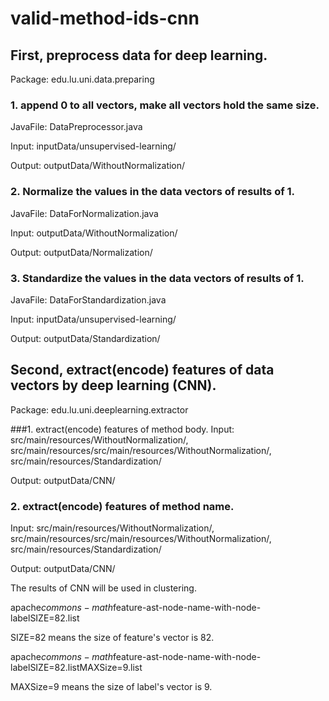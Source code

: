 # valid-method-ids-cnn

## First, preprocess data for deep learning.
Package: edu.lu.uni.data.preparing

### 1. append 0 to all vectors, make all vectors hold the same size.
JavaFile: DataPreprocessor.java

Input: inputData/unsupervised-learning/

Output: outputData/WithoutNormalization/


### 2. Normalize the values in the data vectors of results of 1.
JavaFile: DataForNormalization.java

Input: outputData/WithoutNormalization/

Output: outputData/Normalization/


### 3. Standardize the values in the data vectors of results of 1.
JavaFile: DataForStandardization.java

Input: inputData/unsupervised-learning/

Output: outputData/Standardization/


## Second, extract(encode) features of data vectors by deep learning (CNN).
Package: edu.lu.uni.deeplearning.extractor

###1. extract(encode) features of method body.
Input: src/main/resources/WithoutNormalization/, src/main/resources/src/main/resources/WithoutNormalization/, src/main/resources/Standardization/

Output: outputData/CNN/

### 2. extract(encode) features of method name.
Input: src/main/resources/WithoutNormalization/, src/main/resources/src/main/resources/WithoutNormalization/, src/main/resources/Standardization/

Output: outputData/CNN/

The results of CNN will be used in clustering.

apache$commons-math$feature-ast-node-name-with-node-labelSIZE=82.list

SIZE=82 means the size of feature's vector is 82.

apache$commons-math$feature-ast-node-name-with-node-labelSIZE=82.listMAXSize=9.list

MAXSize=9 means the size of label's vector is 9.
